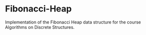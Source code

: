 Fibonacci-Heap
==============

Implementation of the Fibonacci Heap data structure for the course Algorithms on Discrete Structures.
